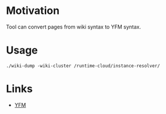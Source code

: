 # Motivation
Tool can convert pages from wiki syntax to YFM syntax.

# Usage

    ./wiki-dump -wiki-cluster /runtime-cloud/instance-resolver/

# Links
* [YFM](https://github.com/yandex-cloud/yfm-transform)
